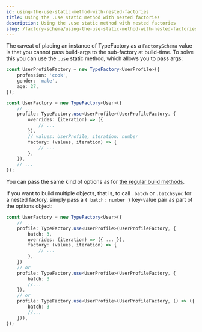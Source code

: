 ```yaml
---
id: using-the-use-static-method-with-nested-factories 
title: Using the .use static method with nested factories
description: Using the .use static method with nested factories 
slug: /factory-schema/using-the-use-static-method-with-nested-factories
---
```


The caveat of placing an instance of TypeFactory as a `FactorySchema` value is that you cannot pass build-args to the
sub-factory at build-time. To solve this you can use the `.use` static method, which allows you to pass args:

```typescript title="factories.ts"
const UserProfileFactory = new TypeFactory<UserProfile>({
    profession: 'cook',
    gender: 'male',
    age: 27,
});

const UserFactory = new TypeFactory<User>({
    // ...
    profile: TypeFactory.use<UserProfile>(UserProfileFactory, {
        overrides: (iteration) => ({
            // ...
        }),
        // values: UserProfile, iteration: number
        factory: (values, iteration) => {
            // ...
        },
    }),
    // ...
});
```

You can pass the same kind of options as for [the regular build methods](#building-objects).

If you want to build multiple objects, that is, to call `.batch` or `.batchSync` for a nested factory, simply pass
a `{ batch: number }` key-value pair as part of the options object:

```typescript title="factories.ts"
const UserFactory = new TypeFactory<User>({
    // ...
    profile: TypeFactory.use<UserProfile>(UserProfileFactory, {
        batch: 3,
        overrides: (iteration) => ({ ... }),
        factory: (values, iteration) => {
            // ...
        },
    })
    // or
    profile: TypeFactory.use<UserProfile>(UserProfileFactory, {
        batch: 3
        //...
    }),
    // or
    profile: TypeFactory.use<UserProfile>(UserProfileFactory, () => ({
        batch: 3
        //...
    })),
});
```
